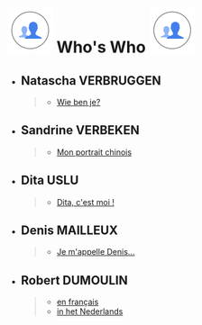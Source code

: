<link rel="stylesheet" href="S2.css">

# ![](silhouettes.svg) Who's Who ![](silhouettes.svg)

* ## Natascha VERBRUGGEN 
    > * [Wie ben je?](Natascha_Verbruggen.md)
* ## Sandrine VERBEKEN 
    > * [Mon portrait chinois](Sandrine_Verbeken.md)
* ## Dita USLU 
    > * [Dita, c'est moi !](Dita_Uslu.md)
* ## Denis MAILLEUX
    > * [Je m'appelle Denis...](Denis_Mailleux.md)
* ## Robert DUMOULIN
    > * [en fran&ccedil;ais](https://newdevprojects.github.io/S2/RD_F.html)
    > * [in het Nederlands](https://newdevprojects.github.io/S2/RD_N.html)




